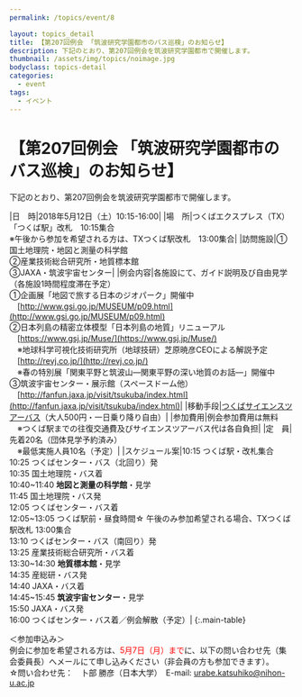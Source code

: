 ```yaml
---
permalink: /topics/event/8

layout: topics_detail
title: 【第207回例会 「筑波研究学園都市のバス巡検」のお知らせ】
description: 下記のとおり、第207回例会を筑波研究学園都市で開催します。
thumbnail: /assets/img/topics/noimage.jpg
bodyclass: topics-detail
categories:
  - event
tags:
  - イベント
---
```


# 【第207回例会 「筑波研究学園都市のバス巡検」のお知らせ】
下記のとおり、第207回例会を筑波研究学園都市で開催します。

|日　時|2018年5月12日（土）10:15-16:00|
|場　所|つくばエクスプレス（TX）　「つくば駅」改札　10:15集合<br>※午後から参加を希望される方は、TXつくば駅改札　13:00集合|
|訪問施設|①国土地理院・地図と測量の科学館<br>②産業技術総合研究所・地質標本館<br>③JAXA・筑波宇宙センター|
|例会内容|各施設にて、ガイド説明及び自由見学（各施設1時間程度滞在予定）<br>①企画展「地図で旅する日本のジオパーク」開催中<br>　[http://www.gsi.go.jp/MUSEUM/p09.html](http://www.gsi.go.jp/MUSEUM/p09.html)<br>②日本列島の精密立体模型「日本列島の地質」リニューアル<br>　[https://www.gsj.jp/Muse/](https://www.gsj.jp/Muse/)<br>　※地球科学可視化技術研究所（地球技研）芝原暁彦CEOによる解説予定<br>　[http://revj.co.jp/](http://revj.co.jp/)<br>　※春の特別展「関東平野と筑波山―関東平野の深い地質のお話―」開催中<br>③筑波宇宙センター・展示館（スペースドーム他）<br>　[http://fanfun.jaxa.jp/visit/tsukuba/index.html](http://fanfun.jaxa.jp/visit/tsukuba/index.html)|
|移動手段|[つくばサイエンスツアーバス](https://www.i-step.org/tour/tsukuba-science-tour-bus.html)（大人500円・一日乗り降り自由）|
|参加費用|例会参加費用は無料<br>　※つくば駅までの往復交通費及びサイエンスツアーバス代は各自負担|
|定　員|先着20名（団体見学予約済み）<br>　※最低実施人員10名（予定）|
|スケジュール案|10:15 つくば駅・改札集合<br>10:25 つくばセンター・バス（北回り）発<br>10:35 国土地理院・バス着<br>10:40~11:40 <b>地図と測量の科学館</b>・見学<br>11:45 国土地理院・バス発<br>12:05 つくばセンター・バス着<br>12:05~13:05 つくば駅前・昼食時間☆ 午後のみ参加希望される場合、TXつくば駅改札 13:00集合<br>13:10 つくばセンター・バス（南回り）発<br>13:25 産業技術総合研究所・バス着<br>13:30~14:30 <b>地質標本館</b>・見学<br>14:35 産総研・バス発<br>14:40 JAXA・バス着<br>14:45~15:45 <b>筑波宇宙センター</b>・見学<br>15:50 JAXA・バス発<br>16:00 つくばセンター・バス着／例会解散（予定）|
{:.main-table}

＜参加申込み＞<br>
例会に参加を希望される方は、<font color="#ff0000">5月7日（月）まで</font>に、以下の問い合わせ先（集会委員長）へメールにて申し込みください（非会員の方も参加できます）。<br>
☆問い合わせ先：　卜部 勝彦（日本大学）　E-mail: [urabe.katsuhiko@nihon-u.ac.jp](<mailto:urabe.katsuhiko@nihon-u.ac.jp>)

